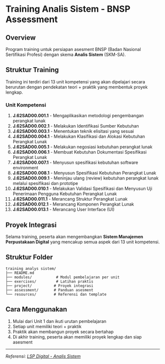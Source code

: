 # Training Analis Sistem - BNSP Assessment

## Overview
Program training untuk persiapan asesment BNSP (Badan Nasional Sertifikasi Profesi) dengan skema **Analis Sistem** (SKM-SA).

## Struktur Training
Training ini terdiri dari 13 unit kompetensi yang akan dipelajari secara berurutan dengan pendekatan teori + praktik yang membentuk proyek lengkap.

### Unit Kompetensi
1. **J.62SAD00.001.1** - Mengaplikasikan metodologi pengembangan perangkat lunak
2. **J.62SAD00.002.1** - Melakukan Identifikasi Sumber Kebutuhan
3. **J.62SAD00.003.1** - Menentukan teknik elisitasi yang sesuai
4. **J.62SAD00.004.1** - Melakukan Klasifikasi dan Alokasi Kebutuhan Perangkat Lunak
5. **J.62SAD00.005.1** - Melakukan negosiasi kebutuhan perangkat lunak
6. **J.62SAD00.006.1** - Membuat Kebutuhan Dokumentasi Spesifikasi Perangkat Lunak
7. **J.62SAD00.007.1** - Menyusun spesifikasi kebutuhan software environment
8. **J.62SAD00.008.1** - Menyusun Spesifikasi Kebutuhan Perangkat Lunak
9. **J.62SAD00.009.1** - Meninjau ulang (review) kebutuhan perangkat lunak melalui spesifikasi dan prototipe
10. **J.62SAD00.010.1** - Melakukan Validasi Spesifikasi dan Menyusun Uji Penerimaan Pengguna Kebutuhan Perangkat Lunak
11. **J.62SAD00.011.1** - Merancang Struktur Perangkat Lunak
12. **J.62SAD00.012.1** - Merancang Komponen Perangkat Lunak
13. **J.62SAD00.013.1** - Merancang User Interface (UI)

## Proyek Integrasi
Selama training, peserta akan mengembangkan **Sistem Manajemen Perpustakaan Digital** yang mencakup semua aspek dari 13 unit kompetensi.

## Struktur Folder
```
training analys sistem/
├── README.md
├── modules/           # Modul pembelajaran per unit
├── exercises/         # Latihan praktis
├── project/          # Proyek integrasi
├── assessment/       # Panduan asesment
└── resources/        # Referensi dan template
```

## Cara Menggunakan
1. Mulai dari Unit 1 dan ikuti urutan pembelajaran
2. Setiap unit memiliki teori + praktik
3. Praktik akan membangun proyek secara bertahap
4. Di akhir training, peserta akan memiliki proyek lengkap dan siap asesment

---
*Referensi: [LSP Digital - Analis Sistem](https://sertifikasi.lspdigital.id/sertifikasi/vskema_detail/390/Analis_Sistem)*




